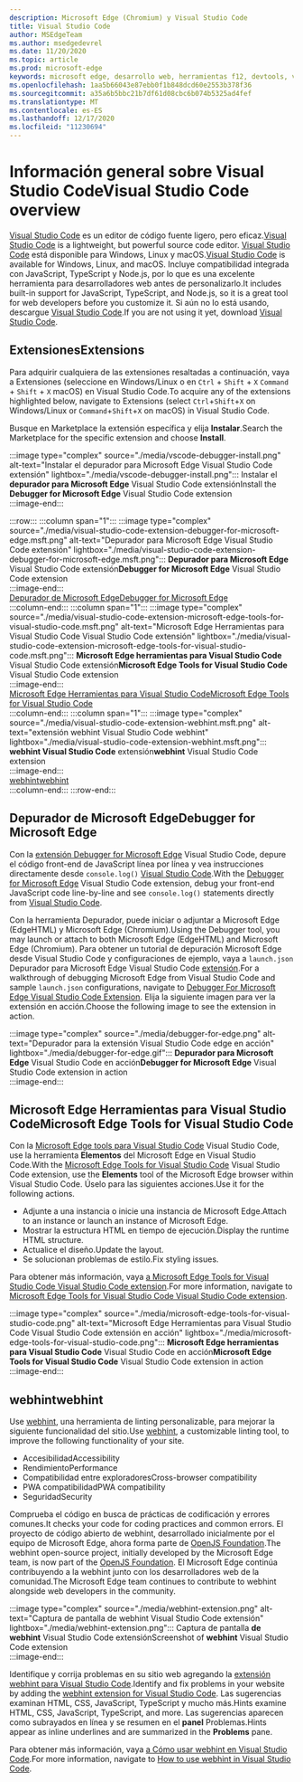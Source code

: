 ```yaml
---
description: Microsoft Edge (Chromium) y Visual Studio Code
title: Visual Studio Code
author: MSEdgeTeam
ms.author: msedgedevrel
ms.date: 11/20/2020
ms.topic: article
ms.prod: microsoft-edge
keywords: microsoft edge, desarrollo web, herramientas f12, devtools, vs code, visual studio code, debugger, webhint
ms.openlocfilehash: 1aa5b66043e87ebb0f1b848dcd60e2553b378f36
ms.sourcegitcommit: a35a6b5bbc21b7df61d08cbc6b074b5325ad4fef
ms.translationtype: MT
ms.contentlocale: es-ES
ms.lasthandoff: 12/17/2020
ms.locfileid: "11230694"
---
```

# <span data-ttu-id="97e1c-104">Información general sobre Visual Studio Code</span><span class="sxs-lookup"><span data-stu-id="97e1c-104">Visual Studio Code overview</span></span>  

<span data-ttu-id="97e1c-105">[Visual Studio Code][VisualStudioCodeDocs] es un editor de código fuente ligero, pero eficaz.</span><span class="sxs-lookup"><span data-stu-id="97e1c-105">[Visual Studio Code][VisualStudioCodeDocs] is a lightweight, but powerful source code editor.</span></span>  <span data-ttu-id="97e1c-106">[Visual Studio Code][VisualStudioCodeDocs] está disponible para Windows, Linux y macOS.</span><span class="sxs-lookup"><span data-stu-id="97e1c-106">[Visual Studio Code][VisualStudioCodeDocs] is available for Windows, Linux, and macOS.</span></span>  <span data-ttu-id="97e1c-107">Incluye compatibilidad integrada con JavaScript, TypeScript y Node.js, por lo que es una excelente herramienta para desarrolladores web antes de personalizarlo.</span><span class="sxs-lookup"><span data-stu-id="97e1c-107">It includes built-in support for JavaScript, TypeScript, and Node.js, so it is a great tool for web developers before you customize it.</span></span>  <span data-ttu-id="97e1c-108">Si aún no lo está usando, descargue [Visual Studio Code][VisualstudioCode].</span><span class="sxs-lookup"><span data-stu-id="97e1c-108">If you are not using it yet, download [Visual Studio Code][VisualstudioCode].</span></span>  

## <span data-ttu-id="97e1c-109">Extensiones</span><span class="sxs-lookup"><span data-stu-id="97e1c-109">Extensions</span></span>  

<!--todo: We want to put something like the tiles for extensions Visual Studio Code uses on this page https://code.visualstudio.com/Docs#top-extensions but I don't think this is a markdown page.  I think it's a web page.  I couldn't find anything in https://github.com/Microsoft/vscode-docs that looks like this page. In the meantime, here's what I've come up with: -->  

<span data-ttu-id="97e1c-110">Para adquirir cualquiera de las extensiones resaltadas a continuación, vaya a Extensiones \(seleccione en Windows/Linux o en `Ctrl` + `Shift` + `X` `Command` + `Shift` + `X` macOS\) en Visual Studio Code.</span><span class="sxs-lookup"><span data-stu-id="97e1c-110">To acquire any of the extensions highlighted below, navigate to Extensions \(select `Ctrl`+`Shift`+`X` on Windows/Linux or `Command`+`Shift`+`X` on macOS\) in Visual Studio Code.</span></span>  

<span data-ttu-id="97e1c-111">Busque en Marketplace la extensión específica y elija **Instalar**.</span><span class="sxs-lookup"><span data-stu-id="97e1c-111">Search the Marketplace for the specific extension and choose **Install**.</span></span>  

:::image type="complex" source="./media/vscode-debugger-install.png" alt-text="Instalar el depurador para Microsoft Edge Visual Studio Code extensión" lightbox="./media/vscode-debugger-install.png":::
   <span data-ttu-id="97e1c-113">Instalar el **depurador para Microsoft Edge** Visual Studio Code extensión</span><span class="sxs-lookup"><span data-stu-id="97e1c-113">Install the **Debugger for Microsoft Edge** Visual Studio Code extension</span></span>  
:::image-end:::  

:::row:::
   :::column span="1":::
      :::image type="complex" source="./media/visual-studio-code-extension-debugger-for-microsoft-edge.msft.png" alt-text="Depurador para Microsoft Edge Visual Studio Code extensión" lightbox="./media/visual-studio-code-extension-debugger-for-microsoft-edge.msft.png":::
         <span data-ttu-id="97e1c-115">**Depurador para Microsoft Edge** Visual Studio Code extensión</span><span class="sxs-lookup"><span data-stu-id="97e1c-115">**Debugger for Microsoft Edge** Visual Studio Code extension</span></span>  
      :::image-end:::  
      [<span data-ttu-id="97e1c-116">Depurador de Microsoft Edge</span><span class="sxs-lookup"><span data-stu-id="97e1c-116">Debugger for Microsoft Edge</span></span>](#debugger-for-microsoft-edge)  
   :::column-end:::
   :::column span="1":::
      :::image type="complex" source="./media/visual-studio-code-extension-microsoft-edge-tools-for-visual-studio-code.msft.png" alt-text="Microsoft Edge Herramientas para Visual Studio Code Visual Studio Code extensión" lightbox="./media/visual-studio-code-extension-microsoft-edge-tools-for-visual-studio-code.msft.png":::
         <span data-ttu-id="97e1c-118">**Microsoft Edge herramientas para Visual Studio Code** Visual Studio Code extensión</span><span class="sxs-lookup"><span data-stu-id="97e1c-118">**Microsoft Edge Tools for Visual Studio Code** Visual Studio Code extension</span></span>  
      :::image-end:::  
      [<span data-ttu-id="97e1c-119">Microsoft Edge Herramientas para Visual Studio Code</span><span class="sxs-lookup"><span data-stu-id="97e1c-119">Microsoft Edge Tools for Visual Studio Code</span></span>](#microsoft-edge-tools-for-visual-studio-code)  
   :::column-end:::
   :::column span="1":::
      :::image type="complex" source="./media/visual-studio-code-extension-webhint.msft.png" alt-text="extensión webhint Visual Studio Code webhint" lightbox="./media/visual-studio-code-extension-webhint.msft.png":::
         <span data-ttu-id="97e1c-121">**webhint Visual Studio Code** extensión</span><span class="sxs-lookup"><span data-stu-id="97e1c-121">**webhint** Visual Studio Code extension</span></span>  
      :::image-end:::  
      [<span data-ttu-id="97e1c-122">webhint</span><span class="sxs-lookup"><span data-stu-id="97e1c-122">webhint</span></span>](#webhint)  
   :::column-end:::
:::row-end:::  

## <span data-ttu-id="97e1c-123">Depurador de Microsoft Edge</span><span class="sxs-lookup"><span data-stu-id="97e1c-123">Debugger for Microsoft Edge</span></span>  

<span data-ttu-id="97e1c-124">Con la [extensión Debugger for Microsoft Edge][VisualstudioMarketplaceDebuggerMicrosoftEdge] Visual Studio Code, depure el código front-end de JavaScript línea por línea y vea instrucciones directamente desde `console.log()` [Visual Studio Code][VisualstudioCode].</span><span class="sxs-lookup"><span data-stu-id="97e1c-124">With the [Debugger for Microsoft Edge][VisualstudioMarketplaceDebuggerMicrosoftEdge] Visual Studio Code extension, debug your front-end JavaScript code line-by-line and see `console.log()` statements directly from [Visual Studio Code][VisualstudioCode].</span></span>  
      
<span data-ttu-id="97e1c-125">Con la herramienta Depurador, puede iniciar o adjuntar a Microsoft Edge \(EdgeHTML\) y Microsoft Edge \(Chromium\).</span><span class="sxs-lookup"><span data-stu-id="97e1c-125">Using the Debugger tool, you may launch or attach to both Microsoft Edge \(EdgeHTML\) and Microsoft Edge \(Chromium\).</span></span>  <span data-ttu-id="97e1c-126">Para obtener un tutorial de depuración Microsoft Edge desde Visual Studio Code y configuraciones de ejemplo, vaya a `launch.json` Depurador para Microsoft Edge Visual Studio Code [extensión][VisualStudioCodeDebuggerEdge].</span><span class="sxs-lookup"><span data-stu-id="97e1c-126">For a walkthrough of debugging Microsoft Edge from Visual Studio Code and sample `launch.json` configurations, navigate to [Debugger For Microsoft Edge Visual Studio Code Extension][VisualStudioCodeDebuggerEdge].</span></span>  <span data-ttu-id="97e1c-127">Elija la siguiente imagen para ver la extensión en acción.</span><span class="sxs-lookup"><span data-stu-id="97e1c-127">Choose the following image to see the extension in action.</span></span>  

:::image type="complex" source="./media/debugger-for-edge.png" alt-text="Depurador para la extensión Visual Studio Code edge en acción" lightbox="./media/debugger-for-edge.gif":::
   <span data-ttu-id="97e1c-129">**Depurador para Microsoft Edge** Visual Studio Code en acción</span><span class="sxs-lookup"><span data-stu-id="97e1c-129">**Debugger for Microsoft Edge** Visual Studio Code extension in action</span></span>  
:::image-end:::  

## <span data-ttu-id="97e1c-130">Microsoft Edge Herramientas para Visual Studio Code</span><span class="sxs-lookup"><span data-stu-id="97e1c-130">Microsoft Edge Tools for Visual Studio Code</span></span>

<span data-ttu-id="97e1c-131">Con la [Microsoft Edge tools para Visual Studio Code][VisualstudioMarketplaceMicrosoftEdgeToolsVisualStudioCode] Visual Studio Code, use la herramienta **Elementos** del Microsoft Edge en Visual Studio Code.</span><span class="sxs-lookup"><span data-stu-id="97e1c-131">With the [Microsoft Edge Tools for Visual Studio Code][VisualstudioMarketplaceMicrosoftEdgeToolsVisualStudioCode] Visual Studio Code extension, use the **Elements** tool of the Microsoft Edge browser within Visual Studio Code.</span></span>  <span data-ttu-id="97e1c-132">Úselo para las siguientes acciones.</span><span class="sxs-lookup"><span data-stu-id="97e1c-132">Use it for the following actions.</span></span>  

*   <span data-ttu-id="97e1c-133">Adjunte a una instancia o inicie una instancia de Microsoft Edge.</span><span class="sxs-lookup"><span data-stu-id="97e1c-133">Attach to an instance or launch an instance of Microsoft Edge.</span></span>  
*   <span data-ttu-id="97e1c-134">Mostrar la estructura HTML en tiempo de ejecución.</span><span class="sxs-lookup"><span data-stu-id="97e1c-134">Display the runtime HTML structure.</span></span>  
*   <span data-ttu-id="97e1c-135">Actualice el diseño.</span><span class="sxs-lookup"><span data-stu-id="97e1c-135">Update the layout.</span></span>  
*   <span data-ttu-id="97e1c-136">Se solucionan problemas de estilo.</span><span class="sxs-lookup"><span data-stu-id="97e1c-136">Fix styling issues.</span></span>  
    
<span data-ttu-id="97e1c-137">Para obtener más información, vaya [a Microsoft Edge Tools for Visual Studio Code Visual Studio Code extension][VisualStudioCodeMicrosoftEdgeDevtoolsExtension].</span><span class="sxs-lookup"><span data-stu-id="97e1c-137">For more information, navigate to [Microsoft Edge Tools for Visual Studio Code Visual Studio Code extension][VisualStudioCodeMicrosoftEdgeDevtoolsExtension].</span></span>  <!--  Choose the following image to see the extension in action.  -->  
      
:::image type="complex" source="./media/microsoft-edge-tools-for-visual-studio-code.png" alt-text="Microsoft Edge Herramientas para Visual Studio Code Visual Studio Code extensión en acción" lightbox="./media/microsoft-edge-tools-for-visual-studio-code.png":::
   <span data-ttu-id="97e1c-139">**Microsoft Edge herramientas para Visual Studio Code** Visual Studio Code en acción</span><span class="sxs-lookup"><span data-stu-id="97e1c-139">**Microsoft Edge Tools for Visual Studio Code** Visual Studio Code extension in action</span></span>  
:::image-end:::  

## <span data-ttu-id="97e1c-140">webhint</span><span class="sxs-lookup"><span data-stu-id="97e1c-140">webhint</span></span>  
      
<span data-ttu-id="97e1c-141">Use [webhint][WebhintMain], una herramienta de linting personalizable, para mejorar la siguiente funcionalidad del sitio.</span><span class="sxs-lookup"><span data-stu-id="97e1c-141">Use [webhint][WebhintMain], a customizable linting tool, to improve the following functionality of your site.</span></span>  

*   <span data-ttu-id="97e1c-142">Accesibilidad</span><span class="sxs-lookup"><span data-stu-id="97e1c-142">Accessibility</span></span>
*   <span data-ttu-id="97e1c-143">Rendimiento</span><span class="sxs-lookup"><span data-stu-id="97e1c-143">Performance</span></span>
*   <span data-ttu-id="97e1c-144">Compatibilidad entre exploradores</span><span class="sxs-lookup"><span data-stu-id="97e1c-144">Cross-browser compatibility</span></span>
*   <span data-ttu-id="97e1c-145">PWA compatibilidad</span><span class="sxs-lookup"><span data-stu-id="97e1c-145">PWA compatibility</span></span>
*   <span data-ttu-id="97e1c-146">Seguridad</span><span class="sxs-lookup"><span data-stu-id="97e1c-146">Security</span></span>

<span data-ttu-id="97e1c-147">Comprueba el código en busca de prácticas de codificación y errores comunes.</span><span class="sxs-lookup"><span data-stu-id="97e1c-147">It checks your code for coding practices and common errors.</span></span> <span data-ttu-id="97e1c-148">El proyecto de código abierto de webhint, desarrollado inicialmente por el equipo de Microsoft Edge, ahora forma parte de [OpenJS Foundation][OpenjsFoundation].</span><span class="sxs-lookup"><span data-stu-id="97e1c-148">The webhint open-source project, initially developed by the Microsoft Edge team, is now part of the [OpenJS Foundation][OpenjsFoundation].</span></span>  <span data-ttu-id="97e1c-149">El Microsoft Edge continúa contribuyendo a la webhint junto con los desarrolladores web de la comunidad.</span><span class="sxs-lookup"><span data-stu-id="97e1c-149">The Microsoft Edge team continues to contribute to webhint alongside web developers in the community.</span></span>  <!--  Choose the following image to see the extension in action.  -->  
      
:::image type="complex" source="./media/webhint-extension.png" alt-text="Captura de pantalla de webhint Visual Studio Code extensión" lightbox="./media/webhint-extension.png":::
   <span data-ttu-id="97e1c-151">Captura de pantalla **de webhint** Visual Studio Code extensión</span><span class="sxs-lookup"><span data-stu-id="97e1c-151">Screenshot of **webhint** Visual Studio Code extension</span></span>  
:::image-end:::  
      
<span data-ttu-id="97e1c-152">Identifique y corrija problemas en su sitio web agregando la [extensión webhint para Visual Studio Code][VisualstudioMarketplaceWebhint].</span><span class="sxs-lookup"><span data-stu-id="97e1c-152">Identify and fix problems in your website by adding the [webhint extension for Visual Studio Code][VisualstudioMarketplaceWebhint].</span></span>  <span data-ttu-id="97e1c-153">Las sugerencias examinan HTML, CSS, JavaScript, TypeScript y mucho más.</span><span class="sxs-lookup"><span data-stu-id="97e1c-153">Hints examine HTML, CSS, JavaScript, TypeScript, and more.</span></span>  <span data-ttu-id="97e1c-154">Las sugerencias aparecen como subrayados en línea y se resumen en el **panel** Problemas.</span><span class="sxs-lookup"><span data-stu-id="97e1c-154">Hints appear as inline underlines and are summarized in the **Problems** pane.</span></span>  
      
<span data-ttu-id="97e1c-155">Para obtener más información, vaya [a Cómo usar webhint en Visual Studio Code][VisualStudioCodeWebhint].</span><span class="sxs-lookup"><span data-stu-id="97e1c-155">For more information, navigate to [How to use webhint in Visual Studio Code][VisualStudioCodeWebhint].</span></span>  

<!--links -->  

[VisualStudioCodeDebuggerEdge]: ./debugger-for-edge.md "Depurador para Microsoft Edge Visual Studio Code extensión | Microsoft Docs"  
[VisualStudioCodeMicrosoftEdgeDevtoolsExtension]: ./microsoft-edge-devtools-extension.md "Microsoft Edge DevTools para Visual Studio Code extensión | Microsoft Docs"  
[VisualStudioCodeWebhint]: ./webhint.md "Webhint Visual Studio Code extensión | Microsoft Docs"  

[VisualstudioCode]: https://code.visualstudio.com "Visual Studio Code"  
[VisualStudioCodeDocs]: https://code.visualstudio.com/Docs "Documentación | Visual Studio Code"   

[VisualstudioMarketplaceDebuggerMicrosoftEdge]: https://marketplace.visualstudio.com/items?itemName=msjsdiag.debugger-for-edge "Depurador para Microsoft Edge | Visual Studio Marketplace"  
[VisualstudioMarketplaceMicrosoftEdgeToolsVisualStudioCode]: https://marketplace.visualstudio.com/items?itemName=ms-edgedevtools.vscode-edge-devtools "Herramientas de Microsoft Edge para Visual Studio Code | Visual Studio Marketplace"  

[VisualstudioMarketplaceWebhint]: https://marketplace.visualstudio.com/items?itemName=webhint.vscode-webhint "webhint | Visual Studio Marketplace"  

[WebhintMain]:  https://webhint.io "webhint"  
[OpenjsFoundation]:  https://openjsf.org "OpenJS Foundation"  
